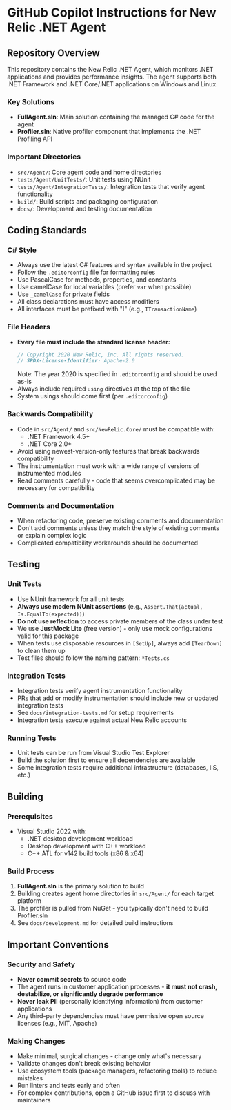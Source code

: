 # GitHub Copilot Instructions for New Relic .NET Agent

## Repository Overview

This repository contains the New Relic .NET Agent, which monitors .NET applications and provides performance insights. The agent supports both .NET Framework and .NET Core/.NET applications on Windows and Linux.

### Key Solutions

- **FullAgent.sln**: Main solution containing the managed C# code for the agent
- **Profiler.sln**: Native profiler component that implements the .NET Profiling API

### Important Directories

- `src/Agent/`: Core agent code and home directories
- `tests/Agent/UnitTests/`: Unit tests using NUnit
- `tests/Agent/IntegrationTests/`: Integration tests that verify agent functionality
- `build/`: Build scripts and packaging configuration
- `docs/`: Development and testing documentation

## Coding Standards

### C# Style

- Always use the latest C# features and syntax available in the project
- Follow the `.editorconfig` file for formatting rules
- Use PascalCase for methods, properties, and constants
- Use camelCase for local variables (prefer `var` when possible)
- Use `_camelCase` for private fields
- All class declarations must have access modifiers
- All interfaces must be prefixed with "I" (e.g., `ITransactionName`)

### File Headers

- **Every file must include the standard license header:**
  ```csharp
  // Copyright 2020 New Relic, Inc. All rights reserved.
  // SPDX-License-Identifier: Apache-2.0
  ```
  Note: The year 2020 is specified in `.editorconfig` and should be used as-is
- Always include required `using` directives at the top of the file
- System usings should come first (per `.editorconfig`)

### Backwards Compatibility

- Code in `src/Agent/` and `src/NewRelic.Core/` must be compatible with:
  - .NET Framework 4.5+ 
  - .NET Core 2.0+
- Avoid using newest-version-only features that break backwards compatibility
- The instrumentation must work with a wide range of versions of instrumented modules
- Read comments carefully - code that seems overcomplicated may be necessary for compatibility

### Comments and Documentation

- When refactoring code, preserve existing comments and documentation
- Don't add comments unless they match the style of existing comments or explain complex logic
- Complicated compatibility workarounds should be documented

## Testing

### Unit Tests

- Use NUnit framework for all unit tests
- **Always use modern NUnit assertions** (e.g., `Assert.That(actual, Is.EqualTo(expected))`)
- **Do not use reflection** to access private members of the class under test
- We use **JustMock Lite** (free version) - only use mock configurations valid for this package
- When tests use disposable resources in `[SetUp]`, always add `[TearDown]` to clean them up
- Test files should follow the naming pattern: `*Tests.cs`

### Integration Tests

- Integration tests verify agent instrumentation functionality
- PRs that add or modify instrumentation should include new or updated integration tests
- See `docs/integration-tests.md` for setup requirements
- Integration tests execute against actual New Relic accounts

### Running Tests

- Unit tests can be run from Visual Studio Test Explorer
- Build the solution first to ensure all dependencies are available
- Some integration tests require additional infrastructure (databases, IIS, etc.)

## Building

### Prerequisites

- Visual Studio 2022 with:
  - .NET desktop development workload
  - Desktop development with C++ workload
  - C++ ATL for v142 build tools (x86 & x64)

### Build Process

1. **FullAgent.sln** is the primary solution to build
2. Building creates agent home directories in `src/Agent/` for each target platform
3. The profiler is pulled from NuGet - you typically don't need to build Profiler.sln
4. See `docs/development.md` for detailed build instructions

## Important Conventions

### Security and Safety

- **Never commit secrets** to source code
- The agent runs in customer application processes - **it must not crash, destabilize, or significantly degrade performance**
- **Never leak PII** (personally identifying information) from customer applications
- Any third-party dependencies must have permissive open source licenses (e.g., MIT, Apache)

### Making Changes

- Make minimal, surgical changes - change only what's necessary
- Validate changes don't break existing behavior
- Use ecosystem tools (package managers, refactoring tools) to reduce mistakes
- Run linters and tests early and often
- For complex contributions, open a GitHub issue first to discuss with maintainers
